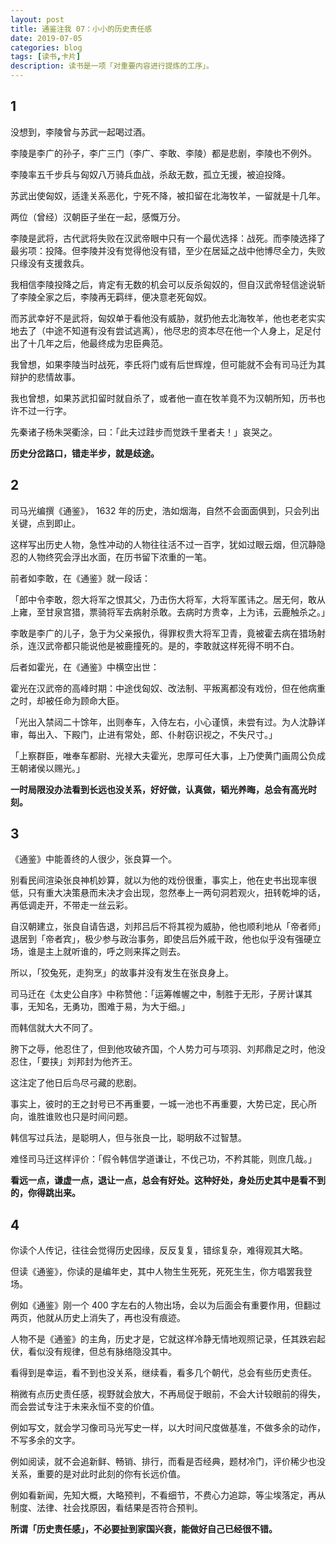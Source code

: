 ```yaml
---
layout: post
title: 通鉴注我 07：小小的历史责任感
date: 2019-07-05
categories: blog
tags: [读书,卡片]
description: 读书是一项「对重要内容进行提炼的工序」。
---
```


## 1 

没想到，李陵曾与苏武一起喝过酒。

李陵是李广的孙子，李广三门（李广、李敢、李陵）都是悲剧，李陵也不例外。

李陵率五千步兵与匈奴八万骑兵血战，杀敌无数，孤立无援，被迫投降。

苏武出使匈奴，适逢关系恶化，宁死不降，被扣留在北海牧羊，一留就是十几年。

两位（曾经）汉朝臣子坐在一起，感慨万分。

李陵是武将，古代武将失败在汉武帝眼中只有一个最优选择：战死。而李陵选择了最劣项：投降。但李陵并没有觉得他没有错，至少在居延之战中他博尽全力，失败只缘没有支援救兵。

我相信李陵投降之后，肯定有无数的机会可以反杀匈奴的，但自汉武帝轻信途说斩了李陵全家之后，李陵再无羁绊，便决意老死匈奴。

而苏武幸好不是武将，匈奴单于看他没有威胁，就扔他去北海牧羊，他也老老实实地去了（中途不知道有没有尝试逃离），他尽忠的资本尽在他一个人身上，足足付出了十几年之后，他最终成为忠臣典范。

我曾想，如果李陵当时战死，李氏将门或有后世辉煌，但可能就不会有司马迁为其辩护的悲情故事。

我也曾想，如果苏武扣留时就自杀了，或者他一直在牧羊竟不为汉朝所知，历书也许不过一行字。

先秦诸子杨朱哭衢涂，曰：「此夫过跬步而觉跌千里者夫！」哀哭之。

**历史分岔路口，错走半步，就是歧途。**

## 2

司马光编撰《通鉴》， 1632 年的历史，浩如烟海，自然不会面面俱到，只会列出关键，点到即止。

这样写出历史人物，急性冲动的人物往往活不过一百字，犹如过眼云烟，但沉静隐忍的人物终究会浮出水面，在历书留下浓重的一笔。

前者如李敢，在《通鉴》就一段话：

「郎中令李敢，怨大将军之恨其父，乃击伤大将军，大将军匿讳之。居无何，敢从上雍，至甘泉宫猎，票骑将军去病射杀敢。去病时方贵幸，上为讳，云鹿触杀之。」

李敢是李广的儿子，急于为父亲报仇，得罪权贵大将军卫青，竟被霍去病在猎场射杀，连汉武帝都只能说他是被鹿撞死的。是的，李敢就这样死得不明不白。

后者如霍光，在《通鉴》中横空出世：

霍光在汉武帝的高峰时期：中途伐匈奴、改法制、平叛离都没有戏份，但在他病重之时，却被任命为顾命大臣。

「光出入禁闼二十馀年，出则奉车，入侍左右，小心谨慎，未尝有过。为人沈静详审，每出入、下殿门，止进有常处，郎、仆射窃识视之，不失尺寸。」

「上察群臣，唯奉车都尉、光禄大夫霍光，忠厚可任大事，上乃使黄门画周公负成王朝诸侯以赐光。」

**一时局限没办法看到长远也没关系，好好做，认真做，韬光养晦，总会有高光时刻。**

## 3

《通鉴》中能善终的人很少，张良算一个。

别看民间渲染张良神机妙算，就以为他的戏份很重，事实上，他在史书出现率很低，只有重大决策悬而未决才会出现，忽然奉上一两句洞若观火，扭转乾坤的话，再低调走开，不带走一丝云彩。

自汉朝建立，张良自请告退，刘邦吕后不将其视为威胁，他也顺利地从「帝者师」退居到「帝者宾」，极少参与政治事务，即使吕后外戚干政，他也似乎没有强硬立场，谁是主上就听谁的，呼之则来挥之则去。

所以，「狡兔死，走狗烹」的故事并没有发生在张良身上。

司马迁在《太史公自序》中称赞他：「运筹帷幄之中，制胜于无形，子房计谋其事，无知名，无勇功，图难于易，为大于细。」

而韩信就大大不同了。

胯下之辱，他忍住了，但到他攻破齐国，个人势力可与项羽、刘邦鼎足之时，他没忍住，「要挟」刘邦封为他齐王。

这注定了他日后鸟尽弓藏的悲剧。

事实上，彼时的王之封号已不再重要，一城一池也不再重要，大势已定，民心所向，谁胜谁败也只是时间问题。

韩信写过兵法，是聪明人，但与张良一比，聪明敌不过智慧。

难怪司马迁这样评价：「假令韩信学道谦让，不伐己功，不矜其能，则庶几哉。」

**看远一点，谦虚一点，退让一点，总会有好处。这种好处，身处历史其中是看不到的，你得跳出来。**

## 4

你读个人传记，往往会觉得历史因缘，反反复复，错综复杂，难得观其大略。

但读《通鉴》，你读的是编年史，其中人物生生死死，死死生生，你方唱罢我登场。

例如《通鉴》刚一个 400 字左右的人物出场，会以为后面会有重要作用，但翻过两页，他就从历史上消失了，再也没有痕迹。

人物不是《通鉴》的主角，历史才是，它就这样冷静无情地观照记录，任其跌宕起伏，看似没有规律，但总有脉络隐没其中。

看得到是幸运，看不到也没关系，继续看，看多几个朝代，总会有些历史责任。

稍微有点历史责任感，视野就会放大，不再局促于眼前，不会大计较眼前的得失，而会尝试专注于未来永恒不变的价值。

例如写文，就会学习像司马光写史一样，以大时间尺度做基准，不做多余的动作，不写多余的文字。

例如阅读，就不会追新鲜、畅销、排行，而看是否经典，题材冷门，评价稀少也没关系，重要的是对此时此刻的你有长远价值。

例如看新闻，先知大概，大略预判，不看细节，不费心力追踪，等尘埃落定，再从制度、法律、社会找原因，看结果是否符合预判。

**所谓「历史责任感」，不必要扯到家国兴衰，能做好自己已经很不错。**